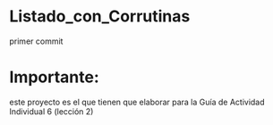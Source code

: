 # Listado_con_Corrutinas
primer commit

# Importante:
este proyecto es el que tienen que elaborar para la Guía de Actividad Individual 6 (lección 2)
